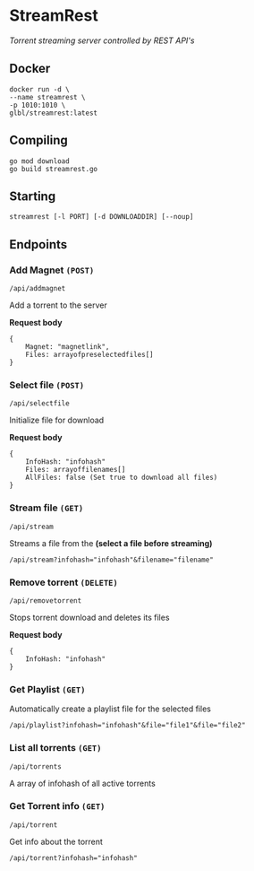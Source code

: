 # StreamRest
*Torrent streaming server controlled by REST API's*

## Docker
```
docker run -d \
--name streamrest \
-p 1010:1010 \
glbl/streamrest:latest
```

## Compiling
```
go mod download
go build streamrest.go
```

## Starting
`streamrest [-l PORT] [-d DOWNLOADDIR] [--noup]`

## Endpoints

### Add Magnet `(POST)`
`/api/addmagnet`

Add a torrent to the server

**Request body**
```
{
    Magnet: "magnetlink",
    Files: arrayofpreselectedfiles[]
}
```

### Select file `(POST)`
`/api/selectfile`

Initialize file for download

**Request body**
```
{
    InfoHash: "infohash"
    Files: arrayoffilenames[]
    AllFiles: false (Set true to download all files)
}
```

### Stream file `(GET)`
`/api/stream`

Streams a file from the **(select a file before streaming)**

```
/api/stream?infohash="infohash"&filename="filename"
```

### Remove torrent `(DELETE)`
`/api/removetorrent`

Stops torrent download and deletes its files

**Request body**
```
{
    InfoHash: "infohash"
}
```

### Get Playlist `(GET)`

Automatically create a playlist file for the selected files

`/api/playlist?infohash="infohash"&file="file1"&file="file2"`

### List all torrents `(GET)`
`/api/torrents`

A array of infohash of all active torrents

### Get Torrent info `(GET)`
`/api/torrent`

Get info about the torrent

```
/api/torrent?infohash="infohash"
```